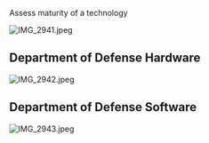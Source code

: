 Assess maturity of a technology

![IMG\_2941.jpeg](img_2941.jpeg)

## Department of Defense Hardware

![IMG\_2942.jpeg](img_2942.jpeg)

## Department of Defense Software

![IMG\_2943.jpeg](img_2943.jpeg)
